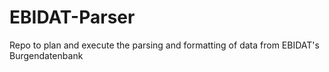 # EBIDAT-Parser
Repo to plan and execute the parsing and formatting of data from EBIDAT's Burgendatenbank
